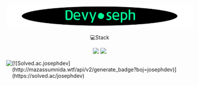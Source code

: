 ![title](./img/title.gif)
<div align="center">
💻Stack
  
  
<img src="https://img.shields.io/badge/Java-007396?style=for-the-badge&logo=Java&logoColor=white"/></a>
<img src="https://img.shields.io/badge/JavaScript-F7DF1E?style=for-the-badge&logo=JavaScript&logoColor=black"/></a>

</div>

<img align='left' src="https://github-readme-stats.vercel.app/api?username=devyoseph" height="165">
[![Solved.ac.josephdev](http://mazassumnida.wtf/api/v2/generate_badge?boj=josephdev)](https://solved.ac/josephdev)

